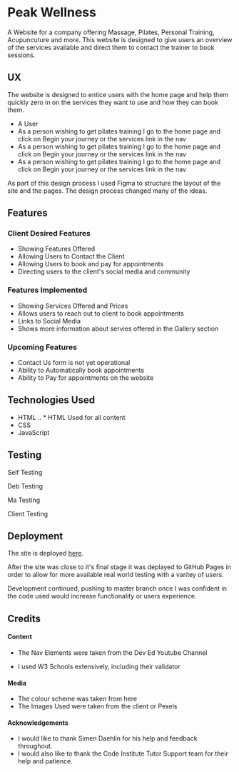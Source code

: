 Peak Wellness 
================

A Website for a company offering Massage, Pilates, Personal Training, Acupuncuture and more. This website is designed to give users an overview of the services available and direct them to contact the trainer to book sessions.

UX
------------------------

The website is designed to entice users with the home page and help them quickly zero in on the services they want to use and how they can book them.

* A User 
* As a person wishing to get pilates training I go to the home page and click on Begin your journey or the services link in the nav
* As a person wishing to get pilates training I go to the home page and click on Begin your journey or the services link in the nav
* As a person wishing to get pilates training I go to the home page and click on Begin your journey or the services link in the nav

As part of this design process I used Figma to structure the layout of the site and the pages. The design process changed many of the ideas.

Features
------------------

### Client Desired Features

* Showing Features Offered
* Allowing Users to Contact the Client
* Allowing Users to book and pay for appointments
* Directing users to the client's social media and community

### Features Implemented

* Showing Services Offered and Prices
* Allows users to reach out to client to book appointments
* Links to Social Media
* Shows more information about servies offered in the Gallery section

### Upcoming Features

* Contact Us form is not yet operational
* Ability to Automatically book appointments
* Ability to Pay for appointments on the website

Technologies Used
------------

+ HTML
.. * HTML Used for all content
+ CSS
+ JavaScript


Testing
--------------

Self Testing

Deb Testing

Ma Testing

Client Testing

Deployment
-------------------


The site is deployed [here](geminerald.github.io/peakwellness "Peak Wellness page on GitHub Pages").

After the site was close to it's final stage it was deplayed to GitHub Pages in order to allow for more available real world testing with a varitey of users. 

Development continued, pushing to master branch once I was confident in the code used would increase functionality or users experience.

Credits
---------------------------

#### Content


* The Nav Elements were taken from the Dev Ed Youtube Channel

*  I used W3 Schools extensively, including their validator


#### Media

*  The colour scheme was taken from here
*  The Images Used were taken from the client or Pexels

#### Acknowledgements

* I would like to thank Simen Daehlin for his help and feedback throughout.
* I would also like to thank the Code Institute Tutor Support team for their help and patience.